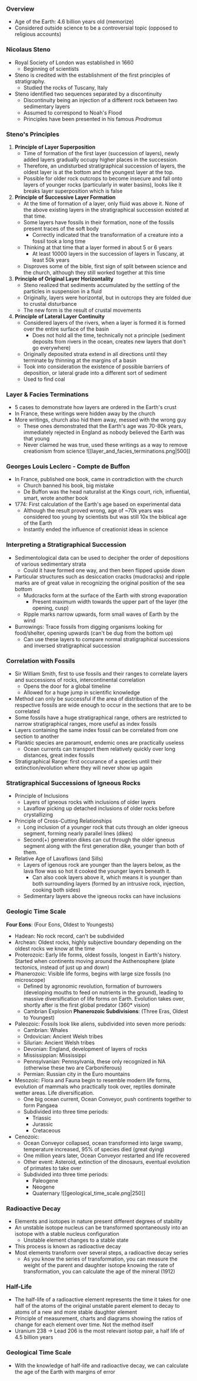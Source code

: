 ### Overview
 - Age of the Earth: 4.6 billion years old (memorize)
 - Considered outside science to be a controversial topic (opposed to religious accounts)

### Nicolaus Steno
 - Royal Society of London was established in 1660
	 - Beginning of scientists
 - Steno is credited with the establishment of the first principles of stratigraphy.
	 - Studied the rocks of Tuscany, Italy
 - Steno identified two sequences separated by a discontinuity
	 - Discontinuity being an injection of a different rock between two sedimentary layers
	 - Assumed to correspond to Noah's Flood
	 - Principles have been presented in his famous *Prodromus*

### Steno's Principles
1. **Principle of Layer Superposition**
	- Time of formation of the first layer (succession of layers), newly added layers gradually occupy higher places in the succession.
	- Therefore, an undisturbed stratigraphical succession of layers, the oldest layer is at the bottom and the youngest layer at the top.
	- Possible for older rock outcrops to become insecure and fall onto layers of younger rocks (particularly in water basins), looks like it breaks layer superposition which is false
2. **Principle of Successive Layer Formation**
	- At the time of formation of a layer, only fluid was above it. None of the above existing layers in the stratigraphical succession existed at that time.
	- Some layers have fossils in their formation, none of the fossils present traces of the soft body
		- Correctly indicated that the transformation of a creature into a fossil took a long time
	- Thinking at that time that a layer formed in about 5 or 6 years
		- At least 10000 layers in the succession of layers in Tuscany, at least 50k years
	- Disproves some of the bible, first sign of split between science and the church, although they still worked together at this time
3. **Principle of Original Layer Horizontality**
	- Steno realized that sediments accumulated by the settling of the particles in suspension in a fluid
	- Originally, layers were horizontal, but in outcrops they are folded due to crustal disturbance
	- The new form is the result of crustal movements
4. **Principle of Lateral Layer Continuity**
	- Considered layers of the rivers, when a layer is formed it is formed over the entire surface of the basin
		- Does not hold all the time, technically not a principle (sediment deposits from rivers in the ocean, creates new layers that don't go everywhere)
	- Originally deposited strata extend in all directions until they terminate by thinning at the margins of a basin
	- Took into consideration the existence of possible barriers of deposition, or lateral grade into a different sort of sediment
	- Used to find coal

### Layer & Facies Terminations
 - 5 cases to demonstrate how layers are ordered in the Earth's crust
 - In France, these writings were hidden away by the church
 - More writings, church also hid them away, messed with the wrong guy
	 - These ones demonstrated that the Earth's age was 70-80k years, immediately rejected in England as nobody believed the Earth was that young
	 - Never claimed he was true, used these writings as a way to remove creationism from science
![[layer_and_facies_terminations.png|500]]

### Georges Louis Leclerc - Compte de Buffon
 - In France, published one book, came in contradiction with the church
	 - Church banned his book, big mistake
	 - De Buffon was the head naturalist at the Kings court, rich, influential, smart, wrote another book
 - 1774: First calculation of the Earth's age based on experimental data
	 - Although the result proved wrong, age of ~70k years was considered too young by scientists but was still 10x the biblical age of the Earth
	 - Instantly ended the influence of creationist ideas in science

### Interpreting a Stratigraphical Succession
 - Sedimentological data can be used to decipher the order of depositions of various sedimentary strata
	 - Could it have formed one way, and then been flipped upside down
 - Particular structures such as desiccation cracks (mudcracks) and ripple marks are of great value in recognizing the original position of the sea bottom
	 - Mudcracks form at the surface of the Earth with strong evaporation
		 - Present maximum width towards the upper part of the layer (the opening, cusp)
	 - Ripple marks narrow upwards, form small waves of Earth by the wind
 - Burrowings: Trace fossils from digging organisms looking for food/shelter, opening upwards (can't be dug from the bottom up)
	 - Can use these layers to compare normal stratigraphical successions and inversed stratigraphical succession

### Correlation with Fossils
 - Sir William Smith, first to use fossils and their ranges to correlate layers and successions of rocks, intercontinental correlation
	 - Opens the door for a global timeline
	 - Allowed for a huge jump in scientific knowledge
 - Method can only be successful if the area of distribution of the respective fossils are wide enough to occur in the sections that are to be correlated
 - Some fossils have a huge stratigraphical range, others are restricted to narrow stratigraphical ranges, more useful as index fossils
 - Layers containing the same index fossil can be correlated from one section to another
 - Planktic species are paramount, endemic ones are practically useless
	 - Ocean currents can transport them relatively quickly over long distances, great index fossils
 - Stratigraphical Range: first occurance of a species until their extinction/evolution where they will never show up again

### Stratigraphical Successions of Igneous Rocks
 - Principle of Inclusions
	 - Layers of igneous rocks with inclusions of older layers
	 - Lavaflow picking up detached inclusions of older rocks before crystallizing
 - Principle of Cross-Cutting Relationships
	 - Long inclusion of a younger rock that cuts through an older igneous segment, forming nearly parallel lines (dikes)
	 - Second(+) generation dikes can cut through the older igneous segment along with the first generation dike, younger than both of them.
 - Relative Age of Lavaflows (and Sills)
	 - Layers of igenous rock are younger than the layers below, as the lava flow was so hot it cooked the younger layers beneath it.
		 - Can also cook layers above it, which means it is younger than both surrounding layers (formed by an intrusive rock, injection, cooking both sides)
	 - Sedimentary layers above the igneous rocks can have inclusions

### Geologic Time Scale
**Four Eons**: (Four Eons, Oldest to Youngests)
 - Hadean: No rock record, can't be subdivided
 - Archean: Oldest rocks, highly subjective boundary depending on the oldest rocks we know at the time
 - Proterozoic: Early life forms, oldest fossils, longest in Earth's history. Started when continents moving around the Asthenosphere (plate tectonics, instead of just up and down)
 - Phanerozoic: Visible life forms, begins with large size fossils (no microscope)
	 - Defined by agronomic revolution, formation of burrowers (developing mouths to feed on nutrients in the ground), leading to massive diversification of life forms on Earth. Evolution takes over, shortly after is the first global predator (360* vision)
	 - Cambrian Explosion
**Phanerozoic Subdivisions**: (Three Eras, Oldest to Youngest)
 - Paleozoic: Fossils look like aliens, subdivided into seven more periods:
	 - Cambrian: Whales
	 - Ordovician: Ancient Welsh tribes
	 - Silurian: Ancient Welsh tribes
	 - Devonian: England, development of layers of rocks
	 - Mississippian: Mississippi
	 - Pennsylvanian: Pennsylvania, these only recognized in NA (otherwise these two are Carboniferous)
	 - Permian: Russian city in the Euro mountains
 - Mesozoic: Flora and Fauna begin to resemble modern life forms, evolution of mammals who practically took over, reptiles dominate wetter areas. Life diversification.
	 - One big ocean current, Ocean Conveyor, push continents together to form Pangaea
	 - Subdivided into three time periods:
		 - Triassic
		 - Jurassic
		 - Cretaceous
 - Cenozoic:
	 - Ocean Conveyor collapsed, ocean transformed into large swamp, temperature increased, 95% of species died (great dying)
	 - One million years later, Ocean Conveyor restarted and life recovered
	 - Other event: Asteroid, extinction of the dinosaurs, eventual evolution of primates to take over
	 - Subdivided into three time periods:
		 - Paleogene
		 - Neogene
		 - Quaternary
![[geological_time_scale.png|250]]

### Radioactive Decay
 - Elements and isotopes in nature present different degrees of stability
 - An unstable isotope nucleus can be transformed spontaneously into an isotope with a stable nucleus configuration
	 - Unstable element changes to a stable state
 - This process is known as radioactive decay
 - Most elements transform over several steps, a radioactive decay series
	 - As you know the series of transformation, you can measure the weight of the parent and daughter isotope knowing the rate of transformation, you can calculate the age of the mineral (1912)

### Half-Life
 - The half-life of a radioactive element represents the time it takes for one half of the atoms of the original unstable parent element to decay to atoms of a new and more stable daughter element
 - Principle of measurement, charts and diagrams showing the ratios of change for each element over time. Not the method itself
 - Uranium 238 -> Lead 206 is the most relevant isotop pair, a half life of 4.5 billion years

### Geological Time Scale
 - With the knowledge of half-life and radioactive decay, we can calculate the age of the Earth with margins of error